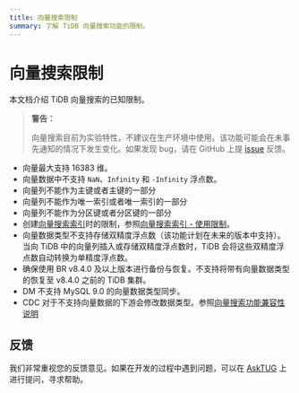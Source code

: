 ```yaml
---
title: 向量搜索限制
summary: 了解 TiDB 向量搜索功能的限制。
---
```


# 向量搜索限制

本文档介绍 TiDB 向量搜索的已知限制。

> **警告：**
>
> 向量搜索目前为实验特性，不建议在生产环境中使用。该功能可能会在未事先通知的情况下发生变化。如果发现 bug，请在 GitHub 上提 [issue](https://github.com/pingcap/tidb/issues) 反馈。

- 向量最大支持 16383 维。
- 向量数据中不支持 `NaN`、`Infinity` 和 `-Infinity` 浮点数。
- 向量列不能作为主键或者主键的一部分
- 向量列不能作为唯一索引或者唯一索引的一部分
- 向量列不能作为分区键或者分区键的一部分
- 创建[向量搜索索引](/vector-search-index.md)时的限制，参照[向量搜索索引 - 使用限制](/vector-search-index.md#使用限制)。
- 向量数据类型不支持存储双精度浮点数（该功能计划在未来的版本中支持）。当向 TiDB 中的向量列插入或存储双精度浮点数时，TiDB 会将这些双精度浮点数自动转换为单精度浮点数。
- 确保使用 BR v8.4.0 及以上版本进行备份与恢复。不支持将带有向量数据类型的恢复至 v8.4.0 之前的 TiDB 集群。
- DM 不支持 MySQL 9.0 的向量数据类型同步。
- CDC 对于不支持向量数据的下游会修改数据类型。参照[向量搜索功能兼容性说明](/ticdc/ticdc-compatibility.md#向量搜索功能兼容性说明实验特性)

## 反馈

我们非常重视您的反馈意见。如果在开发的过程中遇到问题，可以在 [AskTUG](https://asktug.com/?utm_source=docs-cn-dev-guide) 上进行提问，寻求帮助。
